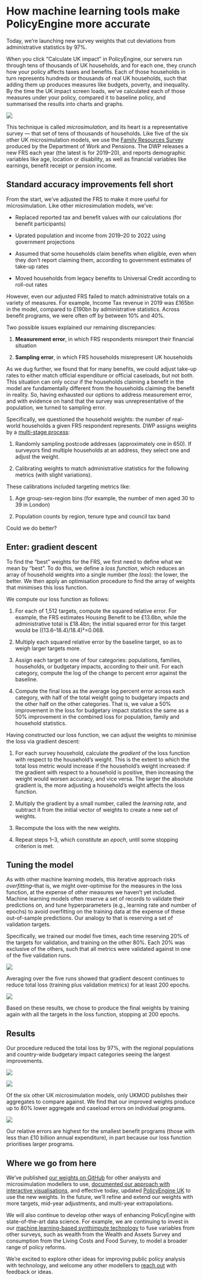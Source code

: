 # How machine learning tools make PolicyEngine more accurate

Today, we’re launching new survey weights that cut deviations from administrative statistics by 97%.

When you click “Calculate UK impact” in PolicyEngine, our servers run through tens of thousands of UK households, and for each one, they crunch how your policy affects taxes and benefits. Each of those households in turn represents hundreds or thousands of real UK households, such that adding them up produces measures like budgets, poverty, and inequality. By the time the UK impact screen loads, we’ve calculated each of those measures under your policy, compared it to baseline policy, and summarised the results into charts and graphs.

![](https://cdn-images-1.medium.com/max/3200/0*0JQZPaICpWesixXJ)

This technique is called _microsimulation_, and its heart is a representative survey — that set of tens of thousands of households. Like five of the six other UK microsimulation models, we use the [Family Resources Survey](https://www.gov.uk/government/collections/family-resources-survey--2) produced by the Department of Work and Pensions. The DWP releases a new FRS each year (the latest is for 2019–20), and reports demographic variables like age, location or disability, as well as financial variables like earnings, benefit receipt or pension income.

## Standard accuracy improvements fell short

From the start, we’ve adjusted the FRS to make it more useful for microsimulation. Like other microsimulation models, we’ve:

- Replaced reported tax and benefit values with our calculations (for benefit participants)

- Uprated population and income from 2019–20 to 2022 using government projections

- Assumed that some households claim benefits when eligible, even when they don’t report claiming them, according to government estimates of take-up rates

- Moved households from legacy benefits to Universal Credit according to roll-out rates

However, even our adjusted FRS failed to match administrative totals on a variety of measures. For example, Income Tax revenue in 2019 was £165bn in the model, compared to £190bn by administrative statistics. Across benefit programs, we were often off by between 10% and 40%.

Two possible issues explained our remaining discrepancies:

1. **Measurement error**, in which FRS respondents misreport their financial situation

1. **Sampling error**, in which FRS households misrepresent UK households

As we dug further, we found that for many benefits, we could adjust take-up rates to either match official expenditure or official caseloads, but not both. This situation can only occur if the households claiming a benefit in the model are fundamentally different from the households claiming the benefit in reality. So, having exhausted our options to address measurement error, and with evidence on hand that the survey was unrepresentative of the population, we turned to sampling error.

Specifically, we questioned the household weights: the number of real-world households a given FRS respondent represents. DWP assigns weights by a [multi-stage process](https://assets.publishing.service.gov.uk/government/uploads/system/uploads/attachment_data/file/321820/initial-review-family-resources-survey-weighting-scheme.pdf):

1. Randomly sampling postcode addresses (approximately one in 650). If surveyors find multiple households at an address, they select one and adjust the weight.

1. Calibrating weights to match administrative statistics for the following metrics (with slight variations).

These calibrations included targeting metrics like:

1. Age group-sex-region bins (for example, the number of men aged 30 to 39 in London)

1. Population counts by region, tenure type and council tax band

Could we do better?

## Enter: gradient descent

To find the “best” weights for the FRS, we first need to define what we mean by “best”. To do this, we define a _loss function_, which reduces an array of household weights into a single number (the _loss_): the lower, the better. We then apply an optimisation procedure to find the array of weights that minimises this loss function.

We compute our loss function as follows:

1. For each of 1,512 targets, compute the squared relative error. For example, the FRS estimates Housing Benefit to be £13.6bn, while the administrative total is £18.4bn; the initial squared error for this target would be ((13.6–18.4)/18.4)²=0.068.

1. Multiply each squared relative error by the baseline target, so as to weigh larger targets more.

1. Assign each target to one of four categories: populations, families, households, or budgetary impacts, according to their unit. For each category, compute the log of the change to percent error against the baseline.

1. Compute the final loss as the average log percent error across each category, with half of the total weight going to budgetary impacts and the other half on the other categories. That is, we value a 50% improvement in the loss for budgetary impact statistics the same as a 50% improvement in the combined loss for population, family and household statistics.

Having constructed our loss function, we can adjust the weights to minimise the loss via gradient descent:

1. For each survey household, calculate the _gradient_ of the loss function with respect to the household’s weight. This is the extent to which the total loss metric would increase if the household’s weight increased: if the gradient with respect to a household is positive, then increasing the weight would worsen accuracy, and vice versa. The larger the absolute gradient is, the more adjusting a household’s weight affects the loss function.

1. Multiply the gradient by a small number, called the _learning rate_, and subtract it from the initial vector of weights to create a new set of weights.

1. Recompute the loss with the new weights.

1. Repeat steps 1–3, which constitute an _epoch_, until some stopping criterion is met.

## Tuning the model

As with other machine learning models, this iterative approach risks _overfitting_–that is, we might over-optimise for the measures in the loss function, at the expense of other measures we haven’t yet included. Machine learning models often reserve a set of records to validate their predictions on, and tune hyperparameters (e.g., learning rate and number of epochs) to avoid overfitting on the training data at the expense of these out-of-sample predictions. Our analogy to that is reserving a set of validation targets.

Specifically, we trained our model five times, each time reserving 20% of the targets for validation, and training on the other 80%. Each 20% was exclusive of the others, such that all metrics were validated against in one of the five validation runs.

![](https://cdn-images-1.medium.com/max/2000/0*ta4Hz9miF7u83_mt)

Averaging over the five runs showed that gradient descent continues to reduce total loss (training plus validation metrics) for at least 200 epochs.

![](https://cdn-images-1.medium.com/max/2000/0*l6Eo4qs_jbBvQueu)

Based on these results, we chose to produce the final weights by training again with all the targets in the loss function, stopping at 200 epochs.

## Results

Our procedure reduced the total loss by 97%, with the regional populations and country-wide budgetary impact categories seeing the largest improvements.

![](https://cdn-images-1.medium.com/max/2000/0*eEAuyeu6kE5fJcP6)

![](https://cdn-images-1.medium.com/max/2000/0*lYp59pEkyRJED81P)

Of the six other UK microsimulation models, only UKMOD publishes their aggregates to compare against. We find that our improved weights produce up to 80% lower aggregate and caseload errors on individual programs.

![](https://cdn-images-1.medium.com/max/2000/0*BH4WBVIvOhfZVBaD)

Our relative errors are highest for the smallest benefit programs (those with less than £10 billion annual expenditure), in part because our loss function prioritises larger programs.

## Where we go from here

We’ve published [our weights on GitHub](https://github.com/PolicyEngine/openfisca-uk/tree/master/data/weights) for other analysts and microsimulation modellers to use, [documented our approach with interactive visualisations](https://policyengine.github.io/openfisca-uk//model/reweighting.html), and effective today, updated [PolicyEngine UK](https://policyengine.org/uk) to use the new weights. In the future, we’ll refine and extend our weights with more targets, mid-year adjustments, and multi-year extrapolations.

We will also continue to develop other ways of enhancing PolicyEngine with state-of-the-art data science. For example, we are continuing to invest in our [machine learning-based synthimpute technology](http://blog.pslmodels.org/demo-day-22-synthimpute) to fuse variables from other surveys, such as wealth from the Wealth and Assets Survey and consumption from the Living Costs and Food Survey, to model a broader range of policy reforms.

We’re excited to explore other ideas for improving public policy analysis with technology, and welcome any other modellers to [reach out](mailto:contact@policyengine.org) with feedback or ideas.
